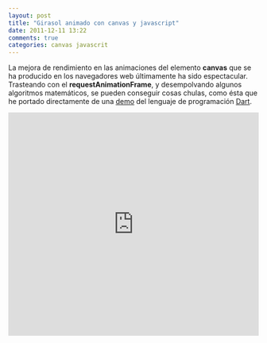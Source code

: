```yaml
---
layout: post
title: "Girasol animado con canvas y javascript"
date: 2011-12-11 13:22
comments: true
categories: canvas javascrit
---
```

La mejora de rendimiento en las animaciones del elemento **canvas** que se ha producido en los navegadores web últimamente ha sido espectacular. Trasteando con el **requestAnimationFrame**, y desempolvando algunos algoritmos matemáticos, se pueden conseguir cosas chulas, como ésta que he portado directamente de una [demo](https://code.google.com/p/dart/source/browse/branches/bleeding_edge/dart/client/samples/sunflower/Sunflower.dart) del lenguaje de programación [Dart](http://www.dartlang.org/).

<iframe style="width: 100%; height: 450px"
src="http://jsfiddle.net/tombatossals/CUzrX/embedded/result/"
allowfullscreen="allowfullscreen" frameborder="0"></iframe>
